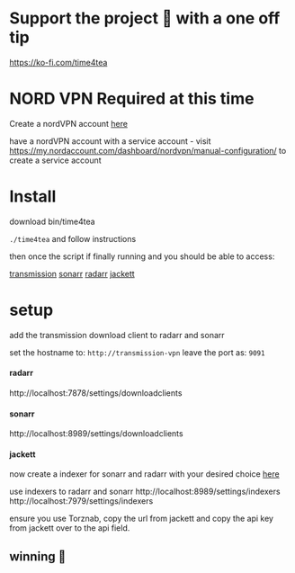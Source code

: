 # Support the project 🙏 with a one off tip

https://ko-fi.com/time4tea 

# NORD VPN Required at this time

Create a nordVPN account [here](https://ref.nordvpn.com/SHbmTxmwVbT)

have a nordVPN account with a service account - visit https://my.nordaccount.com/dashboard/nordvpn/manual-configuration/ to create a service account 



# Install 

download bin/time4tea

`./time4tea` and follow instructions

then once the script if finally running and you should be able to access:

[transmission](http://localhost:9091)
[sonarr](http://localhost:8989)
[radarr](http://localhost:7878)
[jackett](http://localhost:7119)

# setup

add the transmission download client to radarr and sonarr

set the hostname to: `http://transmission-vpn` 
leave the port as: `9091`


#### radarr

http://localhost:7878/settings/downloadclients

#### sonarr

http://localhost:8989/settings/downloadclients


#### jackett
now create a indexer for sonarr and radarr with your desired choice [here](http://localhost:7119)

use indexers to radarr and sonarr 
http://localhost:8989/settings/indexers
http://localhost:7979/settings/indexers

ensure you use Torznab, copy the url from jackett and copy the api key from jackett over to the api field.

## winning 🥇
 
